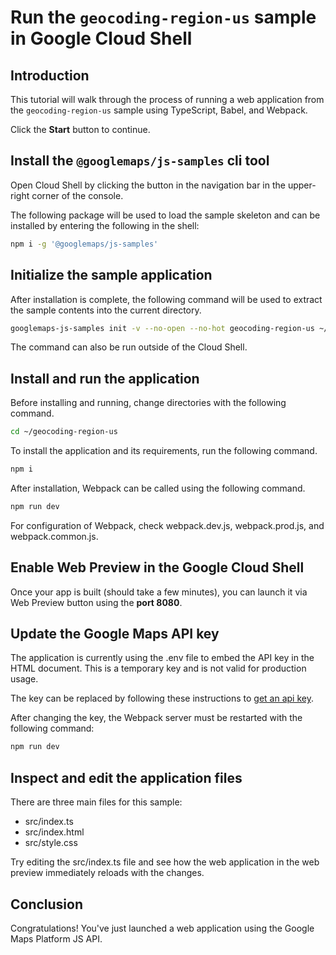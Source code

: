 # Run the `geocoding-region-us` sample in Google Cloud Shell

<walkthrough-tutorial-duration duration="10"/>

## Introduction

This tutorial will walk through the process of running a web application from
the `geocoding-region-us` sample using TypeScript, Babel, and Webpack.

Click the **Start** button to continue.

## Install the `@googlemaps/js-samples` cli tool

Open Cloud Shell by clicking the
<walkthrough-cloud-shell-icon></walkthrough-cloud-shell-icon> button in the
navigation bar in the upper-right corner of the console.

The following package will be used to load the sample skeleton and can be
installed by entering the following in the shell:

```bash
npm i -g '@googlemaps/js-samples'
```

## Initialize the sample application

After installation is complete, the following command will be used to extract
the sample contents into the current directory.

```bash
googlemaps-js-samples init -v --no-open --no-hot geocoding-region-us ~/geocoding-region-us
```

The command can also be run outside of the Cloud Shell.

## Install and run the application

Before installing and running, change directories with the following command.

```bash
cd ~/geocoding-region-us
```

To install the application and its requirements, run the following command.

```bash
npm i
```

After installation, Webpack can be called using the following command.

```bash
npm run dev
```

For configuration of Webpack, check
<walkthrough-editor-open-file filePath="geocoding-region-us/webpack.dev.js">webpack.dev.js</walkthrough-editor-open-file>,
<walkthrough-editor-open-file filePath="geocoding-region-us/webpack.prod.js">webpack.prod.js</walkthrough-editor-open-file>,
and
<walkthrough-editor-open-file filePath="geocoding-region-us/webpack.common.js">webpack.common.js</walkthrough-editor-open-file>.

## Enable Web Preview in the Google Cloud Shell

Once your app is built (should take a few minutes), you can launch it via
<walkthrough-spotlight-pointer target="cloudshell" spotlightId="devshell-web-preview-button">Web
Preview button</walkthrough-spotlight-pointer> using the **port 8080**.

## Update the Google Maps API key

The application is currently using the
<walkthrough-editor-open-file filePath="geocoding-region-us/.env">.env</walkthrough-editor-open-file>
file to embed the API key in the HTML document. This is a temporary key and is
not valid for production usage.

The key can be replaced by following these instructions to
[get an api key](https://developers.google.com/maps/documentation/javascript/get-api-key).

After changing the key, the Webpack server must be restarted with the following
command:

```bash
npm run dev
```

## Inspect and edit the application files

There are three main files for this sample:

*   <walkthrough-editor-open-file filePath="geocoding-region-us/src/index.ts">src/index.ts</walkthrough-editor-open-file>
*   <walkthrough-editor-open-file filePath="geocoding-region-us/src/index.html">src/index.html</walkthrough-editor-open-file>
*   <walkthrough-editor-open-file filePath="geocoding-region-us/src/style.css">src/style.css</walkthrough-editor-open-file>

Try editing the <walkthrough-editor-open-file filePath="geocoding-region-us/src/index.ts">src/index.ts</walkthrough-editor-open-file> file and see how the web application in the web preview immediately reloads with the changes.

## Conclusion

<walkthrough-conclusion-trophy></walkthrough-conclusion-trophy>

Congratulations! You've just launched a web application using the Google Maps
Platform JS API.
